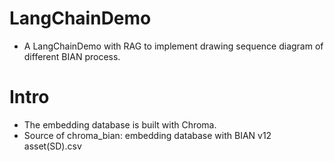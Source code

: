 # LangChainDemo
* A LangChainDemo with RAG to implement drawing sequence diagram of different BIAN process.

# Intro
* The embedding database is built with Chroma.
* Source of chroma_bian: embedding database with BIAN v12 asset(SD).csv